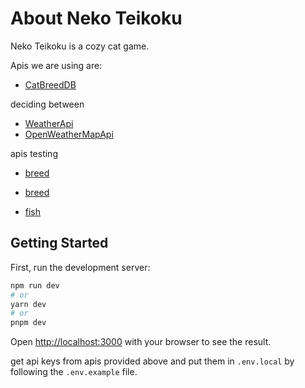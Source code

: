 # About Neko Teikoku
Neko Teikoku is a cozy cat game.

Apis we are using are:
* [CatBreedDB](https://rapidapi.com/encurate/api/catbreeddb/)

deciding between
* [WeatherApi](https://www.weatherapi.com/)
* [OpenWeatherMapApi](https://openweathermap.org/api)

apis testing
* [breed](https://rapidapi.com/myapos--FqlEzvrlv/api/cat-breeds/)
* [breed](https://rapidapi.com/apininjas/api/cats-by-api-ninjas/)


* [fish](https://www.fishwatch.gov/developers)

## Getting Started

First, run the development server:

```bash
npm run dev
# or
yarn dev
# or
pnpm dev
```

Open [http://localhost:3000](http://localhost:3000) with your browser to see the result.

get api keys from apis provided above and put them in `.env.local` by following the `.env.example` file. 